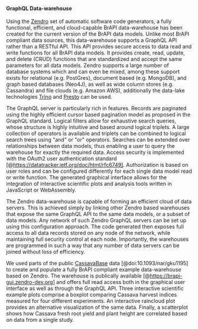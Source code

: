 #### GraphQL Data-warehouse

<!-- Asis Hallab -->
Using the [Zendro](https://zendro-dev.github.io) set of automatic software code generators, a fully functional, efficient, and cloud-capable BrAPI data-warehouse has been created for the current version of the BrAPI data models. Unlike most BrAPI compliant data sources, this data-warehouse supports a GraphQL API rather than a RESTful API. This API provides secure access to data read and write functions for all BrAPI data models. It provides create, read, update, and delete (CRUD) functions that are standardized and accept the same parameters for all data models. Zendro supports a large number of database systems which and can even be mixed, among these support exists for relational (e.g. PostGres), document based (e.g. MongoDB), and graph based databases (Neo4J), as well as wide column stores (e.g. Cassandra) and file clouds (e.g. Amazon AWS), additionally the data-lake technologies [Trino](https://trino.io/) and [Presto](https://prestodb.io/) can be used.

The GraphQL server is particularly rich in features. Records are paginated using the highly efficient cursor based pagination model as proposed in the GraphQL standard. Logical filters allow for exhaustive search queries, whose structure is highly intuitive and based around logical triplets. A large collection of operators is available and triplets can be combined to logical search trees using "and" or "or" operators. Searches can be extended over relationships between data models, thus enabling a user to query the warehouse for exactly the required data. Access security is implemented with the OAuth2 user authentication standard [@https://datatracker.ietf.org/doc/html/rfc6749]. Authorization is based on user roles and can be configured differently for each single data model read or write function. The generated graphical interface allows for the integration of interactive scientific plots and analysis tools written in JavaScript or WebAssembly.

The Zendro data-warehouse is capable of forming an efficient cloud of data servers. This is achieved simply by linking other Zendro based warehouses that expose the same GraphQL API to the same data models, or a subset of data models. Any network of such Zendro GraphQL servers can be set up using this configuration approach. The code generated then exposes full access to all data records stored on any node of the network, while maintaining full security control at each node. Importantly, the warehouses are programmed in such a way that any number of data servers can be joined without loss of efficiency.

<!-- Asis Hallab: To Do: (i) provide the link to an example running data warehouse, and (ii) include and describe example scientific plots. -->

We used parts of the public [CassavaBase](https://www.cassavabase.org/) data [@doi:10.1093/nar/gku1195] to create and populate a fully BrAPI compliant example data-warehouse based on Zendro. The warehouse is publically available [@https://brapi-gui.zendro-dev.org] and offers full read access both in the graphical user interface as well as through the GraphQL API. Three interactive scientific example plots comprise a boxplot comparing Cassava harvest indices measured for four different experiments. An interactive raincloud plot provides an alternative visualization of the same data. Finally, a scatterplot shows how Cassava fresh root yield and plant height are correlated based on data from a single study.
